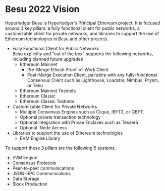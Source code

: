 # Besu 2022 Vision

Hyperledger Besu is Hyperledger's Principal Ethereum project. It is focused around 3 key pillars: a fully functional client for public networks, a customizable client for private networks, and libraries to support the use of Ethereum technologies in Besu and other projects.

- Fully Functional Client for Public Networks  
Besu explicitly and "out of the box" supports the following networks, including planned future upgrades  
  - Ethereum Mainnet
    - Pre-Merge Ethash Proof-of-Work Client
    - Post-Merge Execution Client, pairablre with any fully-functional Consensus Client such as Lighthouse, Loadstar, Nimbus, Prysm, or Teku
  - Ethereum Mainnet Testnets
  - Ethereum Classic
  - Ethereum Classic Testnets
- Customizable Client for Private Networks
  - Multiple Consensus Engines such as Clique, IBFT2, or QBFT.
  - Optional private transaction technology
  - Optional Integration with Privae Enclaves such as Tessera
  - Optional  Node Access
- Libraries to support the use of Ethereum technologies
  - EVM Engine Library

  

To support these 3 pillars are the following 6 systems.

- EVM Engine
- Consensus Protocols
- Peer-to-peer communications
- JSON-RPC Communications
- Data Storage
- Block Production